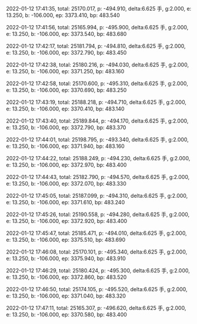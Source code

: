 2022-01-12 17:41:35, total: 25170.017, p: -494.910, delta:6.625 手, g:2.000, e: 13.250, b: -106.000, ep: 3373.410, bp: 483.540

2022-01-12 17:41:56, total: 25165.994, p: -495.900, delta:6.625 手, g:2.000, e: 13.250, b: -106.000, ep: 3373.540, bp: 483.680

2022-01-12 17:42:17, total: 25181.794, p: -494.810, delta:6.625 手, g:2.000, e: 13.250, b: -106.000, ep: 3372.790, bp: 483.450

2022-01-12 17:42:38, total: 25180.216, p: -494.030, delta:6.625 手, g:2.000, e: 13.250, b: -106.000, ep: 3371.250, bp: 483.160

2022-01-12 17:42:58, total: 25170.600, p: -495.310, delta:6.625 手, g:2.000, e: 13.250, b: -106.000, ep: 3370.690, bp: 483.250

2022-01-12 17:43:19, total: 25188.218, p: -494.710, delta:6.625 手, g:2.000, e: 13.250, b: -106.000, ep: 3370.410, bp: 483.140

2022-01-12 17:43:40, total: 25189.844, p: -494.170, delta:6.625 手, g:2.000, e: 13.250, b: -106.000, ep: 3372.790, bp: 483.370

2022-01-12 17:44:01, total: 25198.795, p: -493.340, delta:6.625 手, g:2.000, e: 13.250, b: -106.000, ep: 3371.940, bp: 483.160

2022-01-12 17:44:22, total: 25188.249, p: -494.230, delta:6.625 手, g:2.000, e: 13.250, b: -106.000, ep: 3372.970, bp: 483.400

2022-01-12 17:44:43, total: 25182.790, p: -494.570, delta:6.625 手, g:2.000, e: 13.250, b: -106.000, ep: 3372.070, bp: 483.330

2022-01-12 17:45:05, total: 25187.099, p: -494.310, delta:6.625 手, g:2.000, e: 13.250, b: -106.000, ep: 3371.610, bp: 483.240

2022-01-12 17:45:26, total: 25190.558, p: -494.280, delta:6.625 手, g:2.000, e: 13.250, b: -106.000, ep: 3372.920, bp: 483.400

2022-01-12 17:45:47, total: 25185.471, p: -494.010, delta:6.625 手, g:2.000, e: 13.250, b: -106.000, ep: 3375.510, bp: 483.690

2022-01-12 17:46:08, total: 25170.101, p: -495.340, delta:6.625 手, g:2.000, e: 13.250, b: -106.000, ep: 3375.940, bp: 483.910

2022-01-12 17:46:29, total: 25180.424, p: -495.300, delta:6.625 手, g:2.000, e: 13.250, b: -106.000, ep: 3372.860, bp: 483.520

2022-01-12 17:46:50, total: 25174.105, p: -495.520, delta:6.625 手, g:2.000, e: 13.250, b: -106.000, ep: 3371.040, bp: 483.320

2022-01-12 17:47:11, total: 25165.307, p: -496.620, delta:6.625 手, g:2.000, e: 13.250, b: -106.000, ep: 3370.580, bp: 483.400